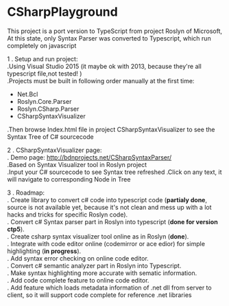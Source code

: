 # CSharpPlayground
 This project is a port version to TypeScript from project Roslyn of Microsoft,   
 At this state, only Syntax Parser was converted to Typescript, which run completely on javascript  

1 . Setup and run project:  
.Using Visual Studio 2015 (it maybe ok with 2013, because they're all typescript file,not tested! )  
.Projects must be built in following order manually at the first time:  
  - Net.Bcl
  - Roslyn.Core.Parser
  - Roslyn.CSharp.Parser
  - CSharpSyntaxVisualizer  
    
.Then browse Index.html file in project CSharpSyntaxVisualizer to see the Syntax Tree of C# sourcecode

2 . CSharpSyntaxVisualizer page:  
 . Demo page: http://bdnprojects.net/CSharpSyntaxParser/  
 .Based on Syntax Visualizer tool in Roslyn project  
 .Input your C# sourcecode to see Syntax tree refreshed
 .Click on any text, it will navigate to corresponding Node in Tree  

3 . Roadmap:  
  . Create library to convert c# code into typescript code (**partialy done**, source is not available yet, because it's not clean and mess up with a lot hacks and tricks for specific Roslyn code).   
  . Convert c# Syntax parser part in Roslyn into typescript (**done for version ctp5**).   
  . Create csharp syntax visualizer tool online as in Roslyn (**done**).        
  . Integrate with code editor online (codemirror or ace edior) for simple highlighting (**in progress**).     
  . Add syntax error checking on online code editor.   
  . Convert c# semantic analyzer part in Roslyn into Typescript.  
  . Make syntax highlighting more accurate with sematic information.  
  . Add code complete feature to online code editor.   
  . Add feature which loads metadata information of .net dll from server to client, so it will support code complete for reference .net libraries





  
